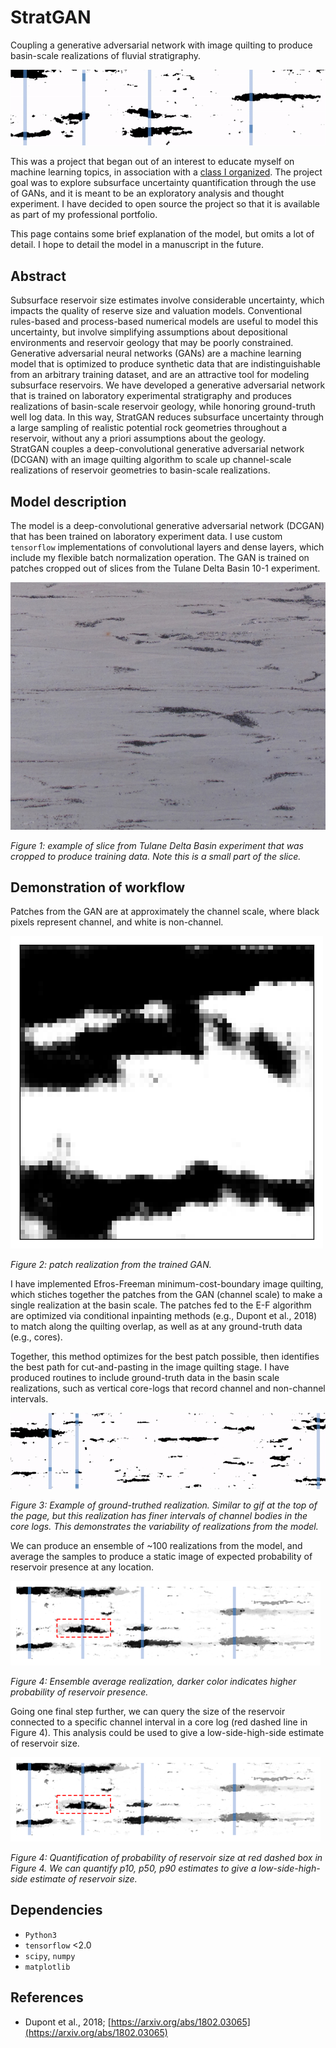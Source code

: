 # StratGAN

Coupling a generative adversarial network with image quilting to produce basin-scale realizations of fluvial stratigraphy.

<img src="https://github.com/amoodie/stratgan/blob/master/private/basin_demo.gif" alt="basin_demo_gif">


This was a project that began out of an interest to educate myself on machine learning topics, in association with a [class I organized](http://andrewjmoodie.com/2018/12/machine-learning-seminar/).
The project goal was to explore subsurface uncertainty quantification through the use of GANs, and it is meant to be an exploratory analysis and thought experiment.
I have decided to open source the project so that it is available as part of my professional portfolio.

This page contains some brief explanation of the model, but omits a lot of detail.
I hope to detail the model in a manuscript in the future. 

## Abstract
Subsurface reservoir size estimates involve considerable uncertainty, which impacts the quality of  reserve size and valuation models.
Conventional rules-based and process-based numerical models are useful to model this uncertainty, but involve simplifying assumptions about depositional environments and reservoir geology that may be poorly constrained.
Generative adversarial neural networks (GANs) are a machine learning model that is optimized to produce synthetic data that are indistinguishable from an arbitrary training dataset, and are an attractive tool for modeling subsurface reservoirs.
We have developed a generative adversarial network that is trained on laboratory experimental stratigraphy and produces realizations of basin-scale reservoir geology, while honoring ground-truth well log data. 
In this way, StratGAN reduces subsurface uncertainty through a large sampling of realistic potential rock geometries throughout a reservoir, without any a priori assumptions about the geology.  
StratGAN couples a deep-convolutional generative adversarial network (DCGAN) with an image quilting algorithm to scale up channel-scale realizations of reservoir geometries to basin-scale realizations.


## Model description
The model is a deep-convolutional generative adversarial network (DCGAN) that has been trained on laboratory experiment data. 
I use custom `tensorflow` implementations of convolutional layers and dense layers, which include my flexible batch normalization operation.
The GAN is trained on patches cropped out of slices from the Tulane Delta Basin 10-1 experiment.

<img src="https://github.com/amoodie/stratgan/blob/master/private/tulane_slice.png" alt="patch_demo">

*Figure 1: example of slice from Tulane Delta Basin experiment that was cropped to produce training data. Note this is a small part of the slice.*




## Demonstration of workflow

Patches from the GAN are at approximately the channel scale, where black pixels represent channel, and white is non-channel.

<img src="https://github.com/amoodie/stratgan/blob/master/private/logo.png" alt="patch_demo" width=500>

*Figure 2: patch realization from the trained GAN.*

I have implemented Efros-Freeman minimum-cost-boundary image quilting, which stiches together the patches from the GAN (channel scale) to make a single realization at the basin scale. 
The patches fed to the E-F algorithm are optimized via conditional inpainting methods (e.g., Dupont et al., 2018) to match along the quilting overlap, as well as at any ground-truth data (e.g., cores).

Together, this method optimizes for the best patch possible, then identifies the best path for cut-and-pasting in the image quilting stage.
I have produced routines to include ground-truth data in the basin scale realizations, such as vertical core-logs that record channel and non-channel intervals.

<img src="https://github.com/amoodie/stratgan/blob/master/private/basin_demo_fine.gif" alt="basin_demo_fine_gif">

*Figure 3: Example of ground-truthed realization. Similar to gif at the top of the page, but this realization has finer intervals of channel bodies in the core logs. This demonstrates the variability of realizations from the model.*

We can produce an ensemble of \~100 realizations from the model, and average the samples to produce a static image of expected probability of reservoir presence at any location. 

<img src="https://github.com/amoodie/stratgan/blob/master/private/mean_array_map.png" alt="mean_array_map">

*Figure 4: Ensemble average realization, darker color indicates higher probability of reservoir presence.*

Going one final step further, we can query the size of the reservoir connected to a specific channel interval in a core log (red dashed line in Figure 4).
This analysis could be used to give a low-side-high-side estimate of reservoir size.

<img src="https://github.com/amoodie/stratgan/blob/master/private/mean_array_map.png" alt="mean_array_map">

*Figure 4: Quantification of probability of reservoir size at red dashed box in Figure 4. We can quantify p10, p50, p90 estimates to give a low-side-high-side estimate of reservoir size.*



## Dependencies
 * `Python3`
 * `tensorflow` <2.0
 * `scipy`, `numpy`
 * `matplotlib`


## References
* Dupont et al., 2018; [https://arxiv.org/abs/1802.03065](https://arxiv.org/abs/1802.03065)
